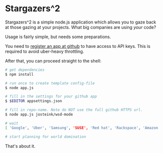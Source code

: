 
# Stargazers^2

Stargazers^2 is a simple node.js application which allows you to gaze
back at those gazing at your projects. What big companies are using *your* code?

Usage is fairly simple, but needs some preparations.

You need to [register an app at github](https://github.com/settings/developers) to
have access to API keys. This is required to avoid uber-heavy throttling.

After that, you can proceed straight to the shell:

````bash
# get dependencies
$ npm install

# run once to create template config-file
$ node app.js

# fill in the settings for your github app
$ $EDITOR appsettings.json

# fill in repo-name. Note do NOT use the full github HTTPS url.
$ node app.js josteink/wsd-mode

# wait
[ 'Google', 'Uber', 'Samsung', 'SUSE', 'Red hat', 'Rackspace', 'Amazon', ... ]

# start planning for world domination
````

That's about it.

